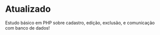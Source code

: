 # Atualizado
Estudo básico em PHP sobre cadastro, edição, exclusão, e comunicação com banco de dados!
